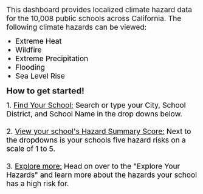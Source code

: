 
<span style="font-size:19px;">This dashboard provides localized climate hazard data for the 10,008 public schools across California. The following climate hazards can be viewed:
</span>

<ul>
   <li style="color:black;font-size:19px">Extreme Heat</li>
   <li style="color:black;font-size:19px">Wildfire</li>
   <li style="color:black;font-size:19px">Extreme Precipitation</li>
   <li style="color:black;font-size:19px">Flooding</li>
   <li style="color:black;font-size:19px">Sea Level Rise</li>
  </ul>

<span style="font-size:22px;"><b>How to get started!</b></span>

<span style="color:black;font-size:19px">
1. <u>Find Your School:</u> Search or type your City, School District, and School Name in the drop downs below.
   <br><br>
2. <u>View your school's Hazard Summary Score:</u> Next to the dropdowns is your schools five hazard risks on a scale of 1 to 5. 
   <br><br>
3. <u>Explore more:</u> Head on over to the "Explore Your Hazards" and learn more about the hazards your school has a high risk for. 
</span>
   
